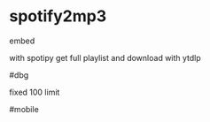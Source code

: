 # spotify2mp3
embed

with spotipy get full playlist and download with ytdlp

#dbg

fixed 100 limit


#mobile

